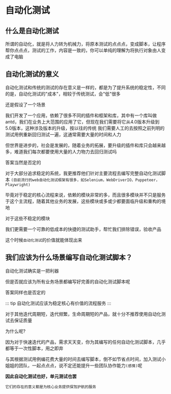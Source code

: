 # 自动化测试

## 什么是自动化测试

所谓的自动化，就是将人力转为机械力，将原本测试的点点点，变成脚本，让程序帮你点点点，测试的工作，内容是一致的，你可以单纯的理解为将执行对象由人变成了电脑

## 自动化测试的意义

自动化测试和传统的测试的存在意义是一样的，都是为了提升系统的稳定性，不同的是，自动化测试的"成本"，相较于传统测试，会"低"很多

还是假设了一个场景

我们开发了一个应用，依赖了很多不同的插件和框架和库，其中有一个库叫做antd，我们在业务上大范围的应用了它，但现在我们需要将它从4.0版本升级到5.0版本，这种涉及版本的升级，按以往的传统
我们需要人工的去按照之前列明的测试用例重新回归测试一遍，这通常需要大量的时间和人力

但世界是进步的，社会是发展的，随着业务的拓展，要升级的插件和库只会越来越多，难道我们每次都要使用大量的人力物力去回归测试吗

答案当然是否定的

对于大部分追求稳定的系统，我更推荐他们针对主要流程去编写完整自动化测试脚本
`(目前流行的web自动化测试框架有很多，如Selenium，WebDriverIO，Puppeteer，Playwright)`

毕竟对于稳定的核心流程来说，依赖的模块非常的多，而且很多模块并不只是服务于这个主流程，随着其他业务的发展，这些模块或多或少都要面临升级和重构的境地

对于这些不稳定的模块

我们更需要一个可靠的低成本的快捷的测试助手，帮忙我们排除错误，验收产品

这个时候`自动化测试`的价值就能体现出来

## 我们应该为什么场景编写自动化测试脚本？

自动化测试确实是一把利器

但是否就应该为所有业务场景都编写好完善的自动化测试脚本呢

答案同样也是否定的

::: tip
自动化测试应该为稳定核心有价值的流程服务
:::

对于其他迭代周期短，迭代频繁，生命周期短的产品，就十分不推荐使用自动化测试去保证质量

为什么呢?

因为对于快速迭代的产品，需求天天变，你为其编写的任何自动化测试脚本，几乎都等于一次性脚本，用之即弃

与其根据测试用例编花费大量的时间去编写脚本，倒不如节省点时间，加入测试小姐姐的团队，一起点点点，说不定还能提升一些团队协作能力`(感情)`呢

<b>因此自动化测试也好，单元测试也罢</b>

`它们的存在的意义都是为核心业务提供保驾护航的服务`




